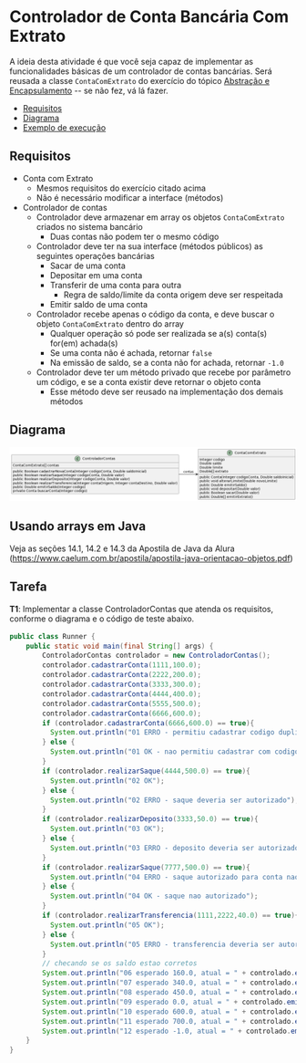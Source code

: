 # Controlador de Conta Bancária Com Extrato

A ideia desta atividade é que você seja capaz de implementar as funcionalidades
básicas de um controlador de contas bancárias. Será reusada a classe `ContaComExtrato` do exercício do tópico [Abstração e Encapsulamento](https://github.com/ccalmendra/poo-2023-1/tree/main/abstracao-encapsulamento/conta-bancaria-extrato) -- se não fez, vá lá fazer.

- [Requisitos](#requisitos)
- [Diagrama](#diagrama)
- [Exemplo de execução](#exemplo-de-execução)

## Requisitos

- Conta com Extrato
  - Mesmos requisitos do exercício citado acima
  - Não é necessário modificar a interface (métodos)
- Controlador de contas
  - Controlador deve armazenar em array os objetos `ContaComExtrato` criados no sistema bancário
    - Duas contas não podem ter o mesmo código
  - Controlador deve ter na sua interface (métodos públicos) as seguintes operações bancárias
    - Sacar de uma conta
    - Depositar em uma conta
    - Transferir de uma conta para outra
      - Regra de saldo/limite da conta origem deve ser respeitada
    - Emitir saldo de uma conta
  - Controlador recebe apenas o código da conta, e deve buscar o objeto `ContaComExtrato` dentro do array
    - Qualquer operação só pode ser realizada se a(s) conta(s) for(em) achada(s)
    - Se uma conta não é achada, retornar `false`
    - Na emissão de saldo, se a conta não for achada, retornar `-1.0`
  - Controlador deve ter um método privado que recebe por parâmetro um código, e se a conta existir deve retornar o objeto conta
    - Esse método deve ser reusado na implementação dos demais métodos

## Diagrama

![Diagrama UML](controlador-conta-bancaria.png)

## Usando arrays em Java

Veja as seções 14.1, 14.2 e 14.3 da Apostila de Java da Alura (https://www.caelum.com.br/apostila/apostila-java-orientacao-objetos.pdf)

## Tarefa

**T1**: Implementar a classe ControladorContas que atenda os requisitos, conforme o diagrama e o código de teste abaixo.

```java
public class Runner {
    public static void main(final String[] args) {
        ControladorContas controlador = new ControladorContas();
        controlador.cadastrarConta(1111,100.0);
        controlador.cadastrarConta(2222,200.0);
        controlador.cadastrarConta(3333,300.0);
        controlador.cadastrarConta(4444,400.0);
        controlador.cadastrarConta(5555,500.0);
        controlador.cadastrarConta(6666,600.0);
        if (controlador.cadastrarConta(6666,600.0) == true){
          System.out.println("01 ERRO - permitiu cadastrar codigo duplicado");
        } else {
          System.out.println("01 OK - nao permitiu cadastrar com codigo duplicado");
        }
        if (controlador.realizarSaque(4444,500.0) == true){
          System.out.println("02 OK");
        } else {
          System.out.println("02 ERRO - saque deveria ser autorizado");
        }
        if (controlador.realizarDeposito(3333,50.0) == true){
          System.out.println("03 OK");
        } else {
          System.out.println("03 ERRO - deposito deveria ser autorizado");
        }
        if (controlador.realizarSaque(7777,500.0) == true){
          System.out.println("04 ERRO - saque autorizado para conta nao existente");
        } else {
          System.out.println("04 OK - saque nao autorizado");
        }
        if (controlador.realizarTransferencia(1111,2222,40.0) == true){
          System.out.println("05 OK");
        } else {
          System.out.println("05 ERRO - transferencia deveria ser autorizada");
        }
        // checando se os saldo estao corretos
        System.out.println("06 esperado 160.0, atual = " + controlado.emitirSaldo(1111));
        System.out.println("07 esperado 340.0, atual = " + controlado.emitirSaldo(2222));
        System.out.println("08 esperado 450.0, atual = " + controlado.emitirSaldo(3333));
        System.out.println("09 esperado 0.0, atual = " + controlado.emitirSaldo(4444));
        System.out.println("10 esperado 600.0, atual = " + controlado.emitirSaldo(5555));
        System.out.println("11 esperado 700.0, atual = " + controlado.emitirSaldo(6666));
        System.out.println("12 esperado -1.0, atual = " + controlado.emitirSaldo(9999));
    }
}
```
